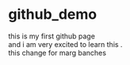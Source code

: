 # github_demo
this is my first github page<br>
and i am very excited to learn this .<br>
this change for marg banches
